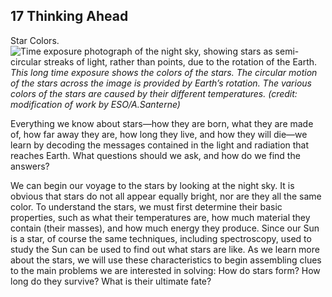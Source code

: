 ##  17 Thinking Ahead 

Star Colors. ![Time exposure photograph of the night sky, showing stars as semi-circular streaks of light, rather than points, due to the rotation of the Earth.][1] _This long time exposure shows the colors of the stars. The circular motion of the stars across the image is provided by Earth’s rotation. The various colors of the stars are caused by their different temperatures. (credit: modification of work by ESO/A.Santerne)_

Everything we know about stars—how they are born, what they are made of, how far away they are, how long they live, and how they will die—we learn by decoding the messages contained in the light and radiation that reaches Earth. What questions should we ask, and how do we find the answers?

We can begin our voyage to the stars by looking at the night sky. It is obvious that stars do not all appear equally bright, nor are they all the same color. To understand the stars, we must first determine their basic properties, such as what their temperatures are, how much material they contain (their masses), and how much energy they produce. Since our Sun is a star, of course the same techniques, including spectroscopy, used to study the Sun can be used to find out what stars are like. As we learn more about the stars, we will use these characteristics to begin assembling clues to the main problems we are interested in solving: How do stars form? How long do they survive? What is their ultimate fate?

   [1]: https://cnx.org/resources/03fda27a9b77f75e5dc068a9d3d4dcfcbeca23e7/OSC_Astro_17_00_Color.jpg

